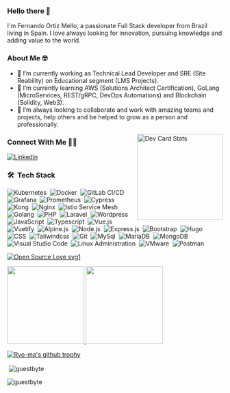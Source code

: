 ### Hello there 👋

I'm Fernando Ortiz Mello, a passionate Full Stack developer from Brazil living in Spain. I love always looking for innovation, pursuing knowledge and adding value to the world.

### About Me 🤓

- 🔭 I’m currently working as Technical Lead Developer and SRE (Site Reability) on Educational segment (LMS Projects).
- 🌱 I’m currently learning AWS (Solutions Architect Certification), GoLang (MicroServices, REST/gRPC, DevOps Automations) and Blockchain (Solidity, Web3).
- 👯 I’m always looking to collaborate and work with amazing teams and projects, help others and be helped to grow as a person and professionally.

<img alt="Dev Card Stats" src="https://api.daily.dev/devcards/97c83b830041472c9f8a67532556fa58.png?r=6pr" width="200" align="right"/>

### Connect With Me 🤝🤝

<p align="left">
  <a href="https://www.linkedin.com/in/fernandoortizmello/">
    <img src="https://img.shields.io/badge/Fernando_Ortiz_Mello-%230077B5.svg?style=for-the-badge&logo=linkedin&logoColor=white" alt="Linkedin" />
 </a>
</p>

### 🛠 &nbsp;Tech Stack

![Kubernetes](https://img.shields.io/badge/-Kubernetes-05122A?style=flat&logo=kubernetes)&nbsp;
![Docker](https://img.shields.io/badge/-Docker-05122A?style=flat&logo=docker)&nbsp;
![GitLab CI/CD](https://img.shields.io/badge/-Gitlab_CI/CD-05122A?style=flat&logo=gitlab)&nbsp;
![Grafana](https://img.shields.io/badge/-Grafana-05122A?style=flat&logo=grafana)&nbsp;
![Prometheus](https://img.shields.io/badge/-Prometheus-05122A?style=flat&logo=prometheus)&nbsp;
![Cypress](https://img.shields.io/badge/-Cypress_E2E_Testing-05122A?style=flat&logo=cypress)&nbsp;
![Kong](https://img.shields.io/badge/-Kong_API_Gateway-05122A?style=flat&logo=kong)&nbsp;
![Nginx](https://img.shields.io/badge/-Nginx-05122A?style=flat&logo=nginx)&nbsp;
![Istio Service Mesh](https://img.shields.io/badge/-istio_Service_Mesh-05122A?style=flat&logo=istio)&nbsp;
![Golang](https://img.shields.io/badge/-Golang-05122A?style=flat&logo=go)&nbsp;
![PHP](https://img.shields.io/badge/-php-05122A?style=flat&logo=php)&nbsp;
![Laravel](https://img.shields.io/badge/-Laravel-05122A?style=flat&logo=laravel)&nbsp;
![Wordpress](https://img.shields.io/badge/-Wordpress_Development-05122A?style=flat&logo=wordpress)&nbsp;
![JavaScript](https://img.shields.io/badge/-JavaScript-05122A?style=flat&logo=javascript)&nbsp;
![Typescript](https://img.shields.io/badge/-Typescript-05122A?style=flat&logo=typescript)&nbsp;
![Vue.js](https://img.shields.io/badge/-Vue.js-05122A?style=flat&logo=vue.js)&nbsp;
![Vuetify](https://img.shields.io/badge/-Vuetify-05122A?style=flat&logo=vuetify)&nbsp;
![Alpine.js](https://img.shields.io/badge/-Alpine.js-05122A?style=flat&logo=alpine.js)&nbsp;
![Node.js](https://img.shields.io/badge/-Node.js-05122A?style=flat&logo=node.js)&nbsp;
![Express.js](https://img.shields.io/badge/-Express.js-05122A?style=flat&logo=express)&nbsp;
![Bootstrap](https://img.shields.io/badge/-Bootstrap-05122A?style=flat&logo=bootstrap)&nbsp;
![Hugo](https://img.shields.io/badge/-Hugo-05122A?style=flat&logo=hugo)&nbsp;
![CSS](https://img.shields.io/badge/-CSS-05122A?style=flat&logo=CSS3&logoColor=1572B6)&nbsp;
![Tailwindcss](https://img.shields.io/badge/-Tailwindcss-05122A?style=flat&logo=tailwindcss)&nbsp;
![Git](https://img.shields.io/badge/-Git-05122A?style=flat&logo=git)&nbsp;
![MySql](https://img.shields.io/badge/-MySql-05122A?style=flat&logo=mysql)&nbsp;
![MariaDB](https://img.shields.io/badge/-MariaDB-05122A?style=flat&logo=mariadb)&nbsp;
![MongoDB](https://img.shields.io/badge/-MongoDB-05122A?style=flat&logo=mongodb)&nbsp;
![Visual Studio Code](https://img.shields.io/badge/-Visual%20Studio%20Code-05122A?style=flat&logo=visual-studio-code&logoColor=007ACC)&nbsp;
![Linux Administration](https://img.shields.io/badge/-Linux_Administration-05122A?style=flat&logo=linux)&nbsp;
![VMware](https://img.shields.io/badge/-VMware_vSphere-05122A?style=flat&logo=vmware)&nbsp;
![Postman](https://img.shields.io/badge/-Postman-05122A?style=flat&logo=postman)&nbsp;

[![Open Source Love svg1](https://badges.frapsoft.com/os/v1/open-source.svg?v=103)](https://github.com/ellerbrock/open-source-badges/)

<p align="left">
<a href="https://github.com/guestbyte">
  <img height="180em" src="https://github-readme-stats-eight-theta.vercel.app/api?username=guestbyte&show_icons=true&theme=algolia&include_all_commits=true&count_private=true"/>
  <img height="180em" src="https://github-readme-stats-eight-theta.vercel.app/api/top-langs/?username=guestbyte&layout=compact&langs_count=8&theme=algolia"/>
</a>
</p>

[![Ryo-ma's github trophy](https://github-profile-trophy.vercel.app/?username=guestbyte&row=1)](https://github.com/ryo-ma/github-profile-trophy)

<p>&nbsp;<img align="center" src="https://github-readme-stats.vercel.app/api?username=guestbyte&show_icons=true&locale=en" alt="guestbyte" /></p>

<p><img align="center" src="https://github-readme-streak-stats.herokuapp.com/?user=guestbyte&" alt="guestbyte" /></p>
